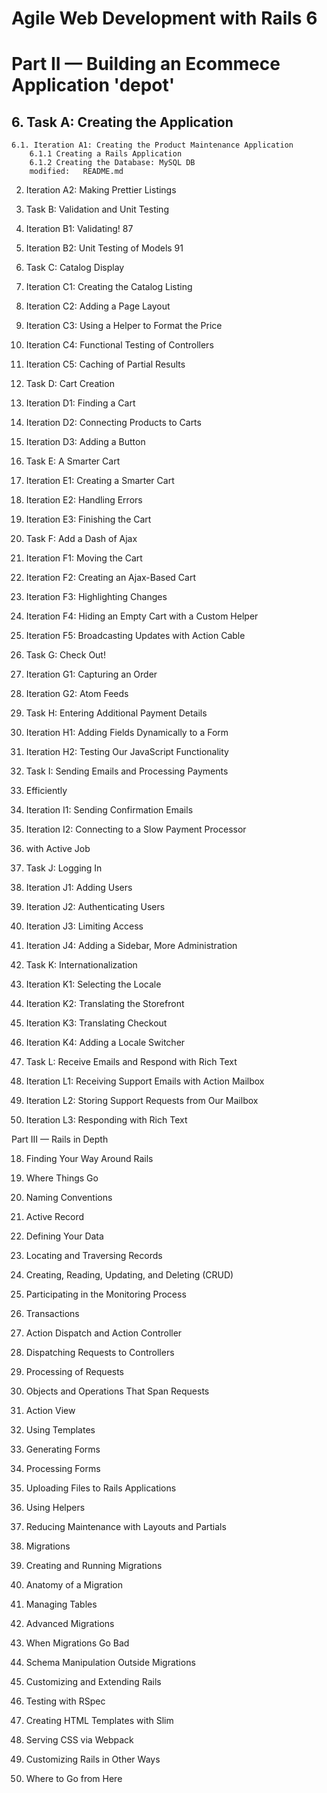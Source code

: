 # Agile Web Development with Rails 6 
# Part II — Building an Ecommece Application 'depot'


## 6. Task A: Creating the Application

	6.1. Iteration A1: Creating the Product Maintenance Application
		6.1.1 Creating a Rails Application
		6.1.2 Creating the Database: MySQL DB
        modified:   README.md
        
2. Iteration A2: Making Prettier Listings

7. Task B: Validation and Unit Testing

1. Iteration B1: Validating! 87
2. Iteration B2: Unit Testing of Models 91

8. Task C: Catalog Display

1. Iteration C1: Creating the Catalog Listing
2. Iteration C2: Adding a Page Layout
3. Iteration C3: Using a Helper to Format the Price
4. Iteration C4: Functional Testing of Controllers
5. Iteration C5: Caching of Partial Results

9. Task D: Cart Creation

1. Iteration D1: Finding a Cart
2. Iteration D2: Connecting Products to Carts
3. Iteration D3: Adding a Button

10. Task E: A Smarter Cart

1. Iteration E1: Creating a Smarter Cart
2. Iteration E2: Handling Errors
3. Iteration E3: Finishing the Cart

11. Task F: Add a Dash of Ajax

1. Iteration F1: Moving the Cart
2. Iteration F2: Creating an Ajax-Based Cart
3. Iteration F3: Highlighting Changes
4. Iteration F4: Hiding an Empty Cart with a Custom Helper
5. Iteration F5: Broadcasting Updates with Action Cable

12. Task G: Check Out!

1. Iteration G1: Capturing an Order
2. Iteration G2: Atom Feeds

13. Task H: Entering Additional Payment Details

1. Iteration H1: Adding Fields Dynamically to a Form 
2. Iteration H2: Testing Our JavaScript Functionality 

14. Task I: Sending Emails and Processing Payments

1. Efficiently
2. Iteration I1: Sending Confirmation Emails
3. Iteration I2: Connecting to a Slow Payment Processor
4. with Active Job

15. Task J: Logging In

1. Iteration J1: Adding Users
2. Iteration J2: Authenticating Users
3. Iteration J3: Limiting Access
4. Iteration J4: Adding a Sidebar, More Administration

16. Task K: Internationalization

1. Iteration K1: Selecting the Locale
2. Iteration K2: Translating the Storefront
3. Iteration K3: Translating Checkout
4. Iteration K4: Adding a Locale Switcher

17. Task L: Receive Emails and Respond with Rich Text

1. Iteration L1: Receiving Support Emails with Action Mailbox
2. Iteration L2: Storing Support Requests from Our Mailbox
3. Iteration L3: Responding with Rich Text

Part III — Rails in Depth

18. Finding Your Way Around Rails

1. Where Things Go
2. Naming Conventions

19. Active Record

1. Defining Your Data
2. Locating and Traversing Records
3. Creating, Reading, Updating, and Deleting (CRUD)
4. Participating in the Monitoring Process
5. Transactions

20. Action Dispatch and Action Controller

1. Dispatching Requests to Controllers
2. Processing of Requests
3. Objects and Operations That Span Requests

21. Action View

1. Using Templates
2. Generating Forms
3. Processing Forms
4. Uploading Files to Rails Applications
5. Using Helpers
6. Reducing Maintenance with Layouts and Partials

22. Migrations

1. Creating and Running Migrations
2. Anatomy of a Migration
3. Managing Tables
4. Advanced Migrations
5. When Migrations Go Bad
6. Schema Manipulation Outside Migrations

23. Customizing and Extending Rails

1. Testing with RSpec
2. Creating HTML Templates with Slim
3. Serving CSS via Webpack
4. Customizing Rails in Other Ways
5. Where to Go from Here